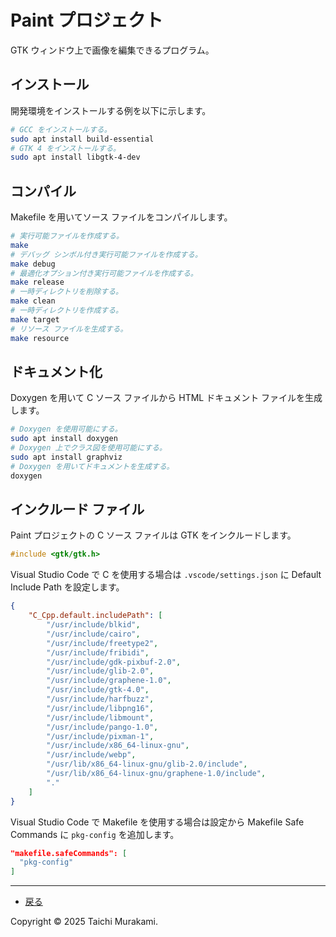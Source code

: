 # Paint プロジェクト
GTK ウィンドウ上で画像を編集できるプログラム。

## インストール
開発環境をインストールする例を以下に示します。

``` sh
# GCC をインストールする。
sudo apt install build-essential
# GTK 4 をインストールする。
sudo apt install libgtk-4-dev
```

## コンパイル
Makefile を用いてソース ファイルをコンパイルします。

``` sh
# 実行可能ファイルを作成する。
make
# デバッグ シンボル付き実行可能ファイルを作成する。
make debug
# 最適化オプション付き実行可能ファイルを作成する。
make release
# 一時ディレクトリを削除する。
make clean
# 一時ディレクトリを作成する。
make target
# リソース ファイルを生成する。
make resource
```

## ドキュメント化
Doxygen を用いて C ソース ファイルから HTML ドキュメント ファイルを生成します。

``` sh
# Doxygen を使用可能にする。
sudo apt install doxygen
# Doxygen 上でクラス図を使用可能にする。
sudo apt install graphviz
# Doxygen を用いてドキュメントを生成する。
doxygen
```

## インクルード ファイル
Paint プロジェクトの C ソース ファイルは GTK をインクルードします。

``` c
#include <gtk/gtk.h>
```

Visual Studio Code で C を使用する場合は `.vscode/settings.json` に Default Include Path を設定します。

``` json
{
	"C_Cpp.default.includePath": [
		"/usr/include/blkid",
		"/usr/include/cairo",
		"/usr/include/freetype2",
		"/usr/include/fribidi",
		"/usr/include/gdk-pixbuf-2.0",
		"/usr/include/glib-2.0",
		"/usr/include/graphene-1.0",
		"/usr/include/gtk-4.0",
		"/usr/include/harfbuzz",
		"/usr/include/libpng16",
		"/usr/include/libmount",
		"/usr/include/pango-1.0",
		"/usr/include/pixman-1",
		"/usr/include/x86_64-linux-gnu",
		"/usr/include/webp",
		"/usr/lib/x86_64-linux-gnu/glib-2.0/include",
		"/usr/lib/x86_64-linux-gnu/graphene-1.0/include",
		"."
	]
}
```

Visual Studio Code で Makefile を使用する場合は設定から Makefile Safe Commands に `pkg-config` を追加します。

``` json
"makefile.safeCommands": [
  "pkg-config"
]
```

--------

- [戻る](../README.md)

Copyright © 2025 Taichi Murakami.
